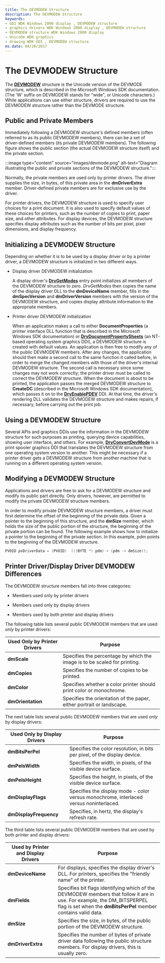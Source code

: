 ```yaml
---
title: The DEVMODEW Structure
description: The DEVMODEW Structure
keywords:
- GDI WDK Windows 2000 display , DEVMODEW structure
- graphics drivers WDK Windows 2000 display , DEVMODEW structure
- DEVMODEW structure WDK Windows 2000 display
- Unicode WDK graphics
- drawing WDK GDI , DEVMODEW structure
ms.date: 04/20/2017
---
```


# The DEVMODEW Structure

The [**DEVMODEW**](/windows/win32/api/wingdi/ns-wingdi-devmodew) structure is the Unicode version of the DEVMODE structure, which is described in the Microsoft Windows SDK documentation. (The 'W' suffix on DEVMODEW stands for "wide", or Unicode characters.) While applications can use either structure, drivers are required to use the DEVMODEW structure rather than the DEVMODE structure.

## Public and Private Members

Immediately following a DEVMODEW structure's defined members (often referred to as its public DEVMODEW members), there can be a set of driver-defined members (its private DEVMODEW members). The following figure shows the public section (the actual DEVMODEW structure itself) and the private section.

:::image type="content" source="images/devmode.png" alt-text="Diagram illustrating the public and private sections of the DEVMODEW structure.":::

Normally, the private members are used only by printer drivers. The driver supplies the size, in bytes, of this private area in the **dmDriverExtra** member. Driver-defined private members are for exclusive use by the driver.

For printer drivers, the DEVMODEW structure is used to specify user choices for a print document. It is also used to specify default values of these choices for printers, such as the number of copies to print, paper size, and other attributes. For display devices, the DEVMODEW structure specifies display attributes such as the number of bits per pixel, pixel dimensions, and display frequency.

## Initializing a DEVMODEW Structure

Depending on whether it is to be used by a display driver or by a printer driver, a DEVMODEW structure is initialized in two different ways.

- Display driver DEVMODEW initialization

  A display driver's [**DrvGetModes**](/windows/win32/api/winddi/nf-winddi-drvgetmodes) entry point initializes all members of the DEVMODEW structure to zero. *DrvGetModes* then copies the name of the display driver DLL to the **dmDeviceName** member, fills in the **dmSpecVersion** and **dmDriverVersion** members with the version of the DEVMODEW structure, and copies display attribute information to the appropriate members.

- Printer driver DEVMODEW initialization

  When an application makes a call to either **DocumentProperties** (a printer interface DLL function that is described in the Microsoft Windows SDK documentation) or [**DrvDocumentPropertySheets**](/windows-hardware/drivers/ddi/winddiui/nf-winddiui-drvdocumentpropertysheets) (an NT-based operating system graphics DDI), a DEVMODEW structure is created with default values. An application is then free to modify any of the public DEVMODEW members. After any changes, the application should then make a second call to the same function it called before, in order to merge the changed members with those of the driver's internal DEVMODEW structure. The second call is necessary since some changes may not work correctly; the printer driver must be called to correct the DEVMODEW structure. When the document is about to be printed, the application passes the merged DEVMODEW structure to **CreateDC** (described in the Microsoft Windows SDK documentation), which passes it on to the [**DrvEnablePDEV**](/windows/win32/api/winddi/nf-winddi-drvenablepdev) DDI. At that time, the driver's rendering DLL validates the DEVMODEW structure and makes repairs, if necessary, before carrying out the print job.

## Using a DEVMODEW Structure

Several APIs and graphics DDIs use the information in the DEVMODEW structure for such purposes as printing, querying device capabilities, showing user interface, and others. For example, [**DrvConvertDevMode**](/windows-hardware/drivers/ddi/winddiui/nf-winddiui-drvconvertdevmode) is a print spooler graphics DDI that translates the DEVMODEW structure from one operating system version to another. This might be necessary if a printer driver gets a DEVMODEW structure from another machine that is running on a different operating system version.

## Modifying a DEVMODEW Structure

Applications and drivers are free to ask for a DEVMODEW structure and modify its public part directly. Only drivers, however, are permitted to modify the private DEVMODEW structure members.

In order to modify private DEVMODEW structure members, a driver must first determine the offset of the beginning of the private data. Given a pointer to the beginning of this structure, and the **dmSize** member, which holds the size of the public portion of the structure, the beginning of the private portion can be found. The following example shows how to initialize a pointer to the beginning of the private section. In this example, *pdm* points to the beginning of the DEVMODEW structure.

```cpp
PVOID pvDriverData = (PVOID)  (((BYTE *) pdm) + (pdm -> dmSize));
```

## Printer Driver/Display Driver DEVMODEW Differences

The DEVMODEW structure members fall into three categories:

- Members used only by printer drivers

- Members used only by display drivers

- Members used by both printer and display drivers

The following table lists several public DEVMODEW members that are used *only* by printer drivers:

| Used Only by Printer Drivers | Purpose |
| ---------------------------- | ------- |
| **dmScale** | Specifies the percentage by which the image is to be scaled for printing. |
| **dmCopies** | Specifies the number of copies to be printed. |
| **dmColor** | Specifies whether a color printer should print color or monochrome. |
| **dmOrientation** | Specifies the orientation of the paper, either portrait or landscape. |

The next table lists several public DEVMODEW members that are used *only* by display drivers:

|  Used Only by Display Drivers | Purpose |
| ----------------------------- | ------- |
| **dmBitsPerPel** | Specifies the color resolution, in bits per pixel, of the display device. |
| **dmPelsWidth** | Specifies the width, in pixels, of the visible device surface. |
| **dmPelsHeight** | Specifies the height, in pixels, of the visible device surface. |
| **dmDisplayFlags** | Specifies the display mode - color versus monochrome, interlaced versus noninterlaced. |
| **dmDisplayFrequency** | Specifies, in hertz, the display's refresh rate. |

The third table lists several public DEVMODEW members that are used by both printer and display drivers:

| Used by Printer and Display Drivers| Purpose |
| ---------------------------------- | ------- |
| **dmDeviceName** | For displays, specifies the display driver's DLL. For printers, specifies the "friendly name" of the printer. |
| **dmFields** | Specifies bit flags identifying which of the DEVMODEW members that follow it are in use. For example, the DM_BITSPERPEL flag is set when the **dmBitsPerPel** member contains valid data. |
| **dmSize** | Specifies the size, in bytes, of the public portion of the DEVMODEW structure. |
| **dmDriverExtra** | Specifies the number of bytes of private driver data following the public structure members. For display drivers, this is usually zero. |
